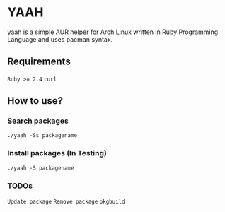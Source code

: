 # YAAH
yaah is a simple AUR helper for Arch Linux written in Ruby Programming Language and uses pacman syntax.

## Requirements
`Ruby >= 2.4`
`curl`

## How to use?

### Search packages
`./yaah -Ss packagename`

### Install packages (In Testing)
`./yaah -S packagename`

### TODOs
`Update package`
`Remove package`
`pkgbuild`
